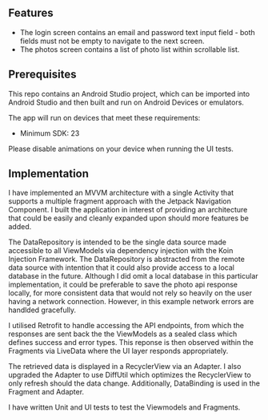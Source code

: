 ## Features
- The login screen contains an email and password text input field - both fields must not be empty to navigate to the next screen.
- The photos screen contains a list of photo list within scrollable list.

## Prerequisites
This repo contains an Android Studio project, which can be imported into Android Studio and then built and run on Android Devices or emulators.

The app will run on devices that meet these requirements:
- Minimum SDK: 23

Please disable animations on your device when running the UI tests.

## Implementation

I have implemented an MVVM architecture with a single Activity that supports a multiple fragment approach with the Jetpack Navigation Component. I built the application in interest of providing an architecture that could be easily and cleanly expanded upon should more features be added.

The DataRepository is intended to be the single data source made accessible to all ViewModels via dependency injection with the Koin Injection Framework.
The DataRepository is abstracted from the remote data source with intention that it could also provide access to a local database in the future. Although I did
omit a local database in this particular implementation, it could be preferable to save the photo api response locally, for more consistent data that
would not rely so heavily on the user having a network connection. However, in this example network errors are handlded gracefully.

I utilised Retrofit to handle accessing the API endpoints, from which the responses are sent back the the ViewModels as a sealed class which defines 
success and error types. This reponse is then observed within the Fragments via LiveData where the UI layer responds appropriately. 

The retrieved data is displayed in a RecyclerView via an Adapter. I also upgraded the Adapter 
to use DiffUtil which optimizes the RecyclerView to only refresh should the data change. Additionally, DataBinding is used in the Fragment and Adapter.

I have written Unit and UI tests to test the Viewmodels and Fragments.
